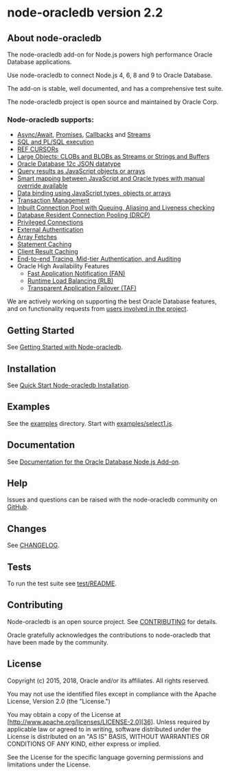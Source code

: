 # node-oracledb version 2.2

## <a name="about"></a> About node-oracledb

The node-oracledb add-on for Node.js powers high performance Oracle
Database applications.

Use node-oracledb to connect Node.js 4, 6, 8 and 9 to Oracle Database.

The add-on is stable, well documented, and has a comprehensive test suite.

The node-oracledb project is open source and maintained by Oracle Corp.

### Node-oracledb supports:

- [Async/Await][2], [Promises][3], [Callbacks][4] and [Streams][5]
- [SQL and PL/SQL execution][6]
- [REF CURSORs][7]
- [Large Objects: CLOBs and BLOBs as Streams or Strings and Buffers][8]
- [Oracle Database 12c JSON datatype][9]
- [Query results as JavaScript objects or arrays][10]
- [Smart mapping between JavaScript and Oracle types with manual override available][11]
- [Data binding using JavaScript types, objects or arrays][12]
- [Transaction Management][13]
- [Inbuilt Connection Pool with Queuing, Aliasing and Liveness checking][14]
- [Database Resident Connection Pooling (DRCP)][15]
- [Privileged Connections][38]
- [External Authentication][16]
- [Array Fetches][17]
- [Statement Caching][18]
- [Client Result Caching][19]
- [End-to-end Tracing, Mid-tier Authentication, and Auditing][20]
- Oracle High Availability Features
  - [Fast Application Notification (FAN)][21]
  - [Runtime Load Balancing (RLB)][22]
  - [Transparent Application Failover (TAF)][23]

We are actively working on supporting the best Oracle Database
features, and on functionality requests from [users involved in the
project][24].

## <a name="start"></a> Getting Started

See [Getting Started with Node-oracledb][1].

## <a name="installation"></a> Installation

See [Quick Start Node-oracledb Installation][37].

## <a name="examples"></a> Examples

See the [examples][30] directory.  Start with
[examples/select1.js][31].

## <a name="doc"></a> Documentation

See [Documentation for the Oracle Database Node.js Add-on][32].

## <a name="help"></a> Help

Issues and questions can be raised with the node-oracledb community on
[GitHub][24].

## <a name="changes"></a> Changes

See [CHANGELOG][33].

## <a name="testing"></a> Tests

To run the test suite see [test/README][34].

## <a name="contrib"></a> Contributing

Node-oracledb is an open source project. See [CONTRIBUTING][35] for
details.

Oracle gratefully acknowledges the contributions to node-oracledb that
have been made by the community.

## <a name="license"></a> License

Copyright (c) 2015, 2018, Oracle and/or its affiliates. All rights reserved.

You may not use the identified files except in compliance with the Apache
License, Version 2.0 (the "License.")

You may obtain a copy of the License at
[http://www.apache.org/licenses/LICENSE-2.0][36].  Unless required by
applicable law or agreed to in writing, software distributed under the
License is distributed on an "AS IS" BASIS, WITHOUT WARRANTIES OR
CONDITIONS OF ANY KIND, either express or implied.

See the License for the specific language governing permissions and
limitations under the License.



[1]: https://oracle.github.io/node-oracledb/doc/api.html#getstarted
[2]: https://oracle.github.io/node-oracledb/doc/api.html#asyncawaitoverview
[3]: https://oracle.github.io/node-oracledb/doc/api.html#promiseoverview
[4]: https://oracle.github.io/node-oracledb/doc/api.html#intro
[5]: https://oracle.github.io/node-oracledb/doc/api.html#querystream
[6]: https://oracle.github.io/node-oracledb/doc/api.html#sqlexecution
[7]: https://oracle.github.io/node-oracledb/doc/api.html#refcursors
[8]: https://oracle.github.io/node-oracledb/doc/api.html#lobhandling
[9]: https://oracle.github.io/node-oracledb/doc/api.html#jsondatatype
[10]: https://oracle.github.io/node-oracledb/doc/api.html#queryoutputformats
[11]: https://oracle.github.io/node-oracledb/doc/api.html#typemap
[12]: https://oracle.github.io/node-oracledb/doc/api.html#bind
[13]: https://oracle.github.io/node-oracledb/doc/api.html#transactionmgt
[14]: https://oracle.github.io/node-oracledb/doc/api.html#connpooling
[15]: https://oracle.github.io/node-oracledb/doc/api.html#drcp
[16]: https://oracle.github.io/node-oracledb/doc/api.html#extauth
[17]: https://oracle.github.io/node-oracledb/doc/api.html#propdbfetcharraysize
[18]: https://oracle.github.io/node-oracledb/doc/api.html#stmtcache
[19]: https://docs.oracle.com/database/122/ADFNS/performance-and-scalability.htm#ADFNS464
[20]: https://oracle.github.io/node-oracledb/doc/api.html#endtoend
[21]: https://docs.oracle.com/database/122/ADFNS/high-availability.htm#ADFNS538
[22]: https://docs.oracle.com/database/122/ADFNS/connection_strategies.htm#ADFNS515
[23]: https://docs.oracle.com/database/122/ADFNS/high-availability.htm#ADFNS-GUID-96599425-9BDA-483C-9BA2-4A4D13013A37
[24]: https://github.com/oracle/node-oracledb/issues
[30]: https://github.com/oracle/node-oracledb/blob/master/examples
[31]: https://github.com/oracle/node-oracledb/blob/master/examples/select1.js#L35
[32]: https://oracle.github.io/node-oracledb/doc/api.html
[33]: https://github.com/oracle/node-oracledb/blob/master/CHANGELOG.md
[34]: https://github.com/oracle/node-oracledb/blob/master/test/README.md
[35]: https://github.com/oracle/node-oracledb/blob/master/CONTRIBUTING.md
[36]: http://www.apache.org/licenses/LICENSE-2.0
[37]: https://oracle.github.io/node-oracledb/INSTALL.html#quickstart
[38]: https://oracle.github.io/node-oracledb/doc/api.html#getconnectiondbattrsprivilege
